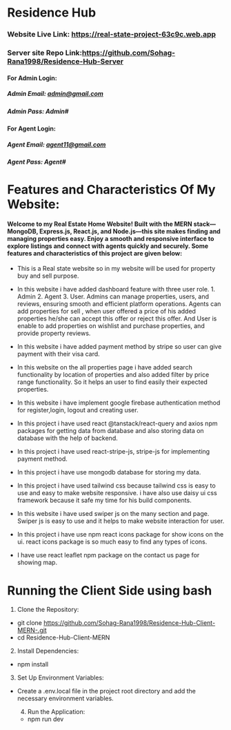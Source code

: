 # Residence Hub

### Website Live Link: https://real-state-project-63c9c.web.app

### Server site Repo Link:https://github.com/Sohag-Rana1998/Residence-Hub-Server

#### For Admin Login:

##### Admin Email: admin@gmail.com

##### Admin Pass: Admin#

#### For Agent Login:

##### Agent Email: agent11@gmail.com

##### Agent Pass: Agent#

# Features and Characteristics Of My Website:

#### Welcome to my Real Estate Home Website! Built with the MERN stack—MongoDB, Express.js, React.js, and Node.js—this site makes finding and managing properties easy. Enjoy a smooth and responsive interface to explore listings and connect with agents quickly and securely. Some features and characteristics of this project are given below:

- This is a Real state website so in my website will be used for property buy
  and sell purpose.

- In this website i have added dashboard feature with three user role. 1.
  Admin 2. Agent 3. User. Admins can manage properties, users, and reviews,
  ensuring smooth and efficient platform operations. Agents can add properties
  for sell , when user offered a price of his added properties he/she can accept
  this offer or reject this offer. And User is enable to add properties on
  wishlist and purchase properties, and provide property reviews.

- In this website i have added payment method by stripe so user can give payment
  with their visa card.

- In this website on the all properties page i have added search functionality
  by location of properties and also added filter by price range functionality.
  So it helps an user to find easily their expected properties.

- In this website i have implement google firebase authentication method for
  register,login, logout and creating user.
- In this project i have used react @tanstack/react-query and axios npm packages
  for getting data from database and also storing data on database with the help
  of backend.
- In this project i have used react-stripe-js, stripe-js for implementing
  payment method.
- In this project i have use mongodb database for storing my data.
- In this project i have used tailwind css because tailwind css is easy to use
  and easy to make website responsive. i have also use daisy ui css framework
  because it safe my time for his build components.

- In this website i have used swiper js on the many section and page. Swiper js
  is easy to use and it helps to make website interaction for user.

- In this project i have use npm react icons package for show icons on the ui.
  react icons package is so much easy to find any types of icons.
- I have use react leaflet npm package on the contact us page for showing map.

# Running the Client Side using bash

1. Clone the Repository:

- git clone https://github.com/Sohag-Rana1998/Residence-Hub-Client-MERN-.git
- cd Residence-Hub-Client-MERN

2. Install Dependencies:

- npm install

3. Set Up Environment Variables:

- Create a .env.local file in the project root directory and add the necessary
  environment variables.

  4. Run the Application:

  - npm run dev
